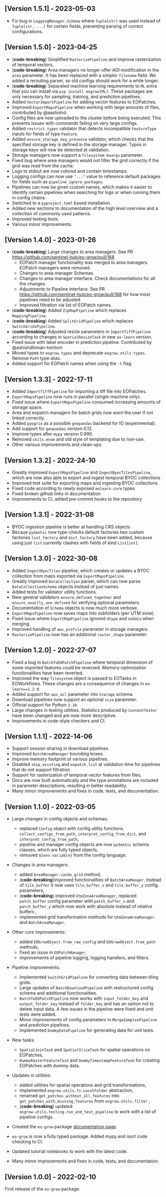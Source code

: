 
## [Version 1.5.1] - 2023-05-03

- Fix bug in `LoggingManager.Schema` where `Tuple[str]` was used instead of `Tuple[str, ...]` for certain fields, preventing parsing of correct configurations.


## [Version 1.5.0] - 2023-04-25

- (**code-breaking**) Simplified `RasterizePipeline` and improve rasterization of temporal vectors.
- (**code-breaking**) Area managers no longer offer AOI modification in the `area` parameter. It has been replaced with a simpler `filename` field. We added a rerouting parser, so old configs should work for a while longer.
- (**code-breaking**) Separated machine learning requirements to `ML` extra that you can install via `pip install eogrow[ML]`. These packages are only necessary for sampling, training, and prediction pipelines.
- Added `VectorImportPipeline` for adding vector features to EOPatches.
- Improved `ExportMapsPipeline` when working with large amounts of files, contributed by @aashishd.
- Config files are now uploaded to the cluster before being executed. This prevents issues with commands failing on very large configs.
- Added `restrict_types` validator that detects incompatible `FeatureType` inputs for fields of type `Feature`.
- Added `ensure_storage_key_presence` validator, which checks that the specified storage key is defined in the storage manager. Typos in storage keys will now be detected at validation.
- Storage managers now support a `filesystem_kwargs` parameter.
- Fixed bug where area managers would not filter the grid correctly if the grid was read from the cache.
- Logs to stdout are now colored and contain timestamps.
- Logging configs can now use `"..."` value to reference default packages for fields such as `pipeline_ignore_packages`.
- Pipelines can now be given custom names, which makes it easier to identify certain pipelines when searching for logs or when running them in config chains.
- Switched to a `pyproject.toml` based installation.
- Added new sections to documentation of the high level overview and a collection of commonly used patterns.
- Improved testing tools.
- Various minor improvements.


## [Version 1.4.0] - 2023-01-26

- (**code-breaking**) Large changes to area managers. See PR https://github.com/sentinel-hub/eo-grow/pull/168
    * EOPatch manager functionality was merged to area managers. EOPatch managers were removed.
    * Changes to area manager Schemas.
    * Changes to area manager interface. Check documentations for all the changes.
    * Adjustments to Pipeline interface. See PR https://github.com/sentinel-hub/eo-grow/pull/168 for how most pipelines need to be adjusted.
    * Improved filtration via list of EOPatch names.
- (**code-breaking**) Added `ZipMapPipeline` which replaces `MappingPipeline`.
- (**code-breaking**) Added `SplitGridPipeline` which replaces `SwitchGridsPipeline`.
- (**code-breaking**) Adjusted resize parameters in `ImportTiffPipeline` according to changes in `SpatialResizeTask` in new `eo-learn` version.
- Fixed issue with label encoder in prediction pipeline. Contributed by @ashishdhiman-tomtom
- Moved types to `eogrow.types` and deprecate `eogrow.utils.types`. Remove `Path` type alias.
- Added support for EOPatch names when using the `-t` flag.


## [Version 1.3.3] - 2022-17-11

- Added `ImportTiffPipeline` for importing a tiff file into EOPatches.
- `ExportMapsPipeline` now runs in parallel (single-machine only).
- Fixed issue where `ExportMapsPipeline` consumed increasing amounts of storage space.
- Area and eopatch managers for batch grids now warn the user if not linked correctly.
- Added `pyogrio` as a possible `geopandas` backend for IO (experimental).
- Add support for `geopandas` version 0.12.
- Improve types after `mypy` version 0.990.
- Removed `utils.enum` and old style of templating due to non-use.
- Other various improvements and clean-ups.


## [Version 1.3.2] - 2022-24-10

- Greatly improved `ExportMapsPipeline` and `IngestByocTilesPipeline`, which are now also able to export and ingest temporal BYOC collections
- Improved test suite for exporting maps and ingesting BYOC collections
- Fixed code according to newly exposed `eolearn.core` types
- Fixed broken github links in documentation
- Improvements to CI, added pre-commit hooks to the repository


## [Version 1.3.1] - 2022-31-08

- BYOC ingestion pipeline is better at handling CRS objects
- Becaue `pydantic` now type-checks default factories two custom factories `list_factory` and `dict_factory` have been added, because using just `list` currently clashes with fields of kind `List[int]`.


## [Version 1.3.0] - 2022-30-08

- Added `IngestByocTiles` pipeline, which creates or updates a BYOC collection from maps exported via `ExportMapsPipeline`.
- Greatly improved `DataCollection` parser, which can now parse `DataCollectionSchema` objects instead of just names.
- Added tests for validator utility functions.
- New general validators `ensure_defined_together` and `ensure_exactly_one_defined` for verifying optional parameters.
- Documentation of `Schema` objects is now much more verbose.
- `ExportMapsPipeline` now saves maps into subfolders (per UTM zone).
- Fixed issue where `ExportMapPipeline` ignored `dtype` and `nodata` when merging.
- Improved handling of `aws_profile` parameter in storage managers.
- `RasterizePipeline` now has an additional `raster_shape` parameter.


## [Version 1.2.0] - 2022-27-07

- Fixed a bug in `BatchToEOPatchPipeline` where temporal dimension of some imported features could be reversed. Memory-optimization functionalities have been reverted.
- Improved the way `filesystem` object is passed to EOTasks in EOWorkflows. These changes are a consequence of changes in `eo-learn==1.2.0`.
- Added support for `aws_acl` parameter into `Storage` schema.
- Download pipelines now support an optional `size` parameter.
- Official support for Python `3.10`.
- Large changes in testing utilities. Statistics produced by `ContentTester` have been changed and are now more descriptive.
- Improvements in code-style checkers and CI.


## [Version 1.1.1] - 2022-14-06

- Support session sharing in download pipelines.
- Improved `BatchAreaManager` bounding boxes.
- Improve memory footprint of various pipelines.
- Disabled `skip_existing` and `eopatch_list` at validation time for pipelines that do not support filtration.
- Support for rasterization of temporal vector features from files.
- Docs are now built automatically and the type annotations are included in parameter descriptions, resulting in better readability.
- Many minor improvements and fixes in code, tests, and documentation.


## [Version 1.1.0] - 2022-03-05

- Large changes in config objects and schemas:
  * replaced `Config` object with config utility functions `collect_configs_from_path`, `interpret_config_from_dict`, and `interpret_config_from_path`,
  * pipeline and manager config objects are now `pydantic` schema classes, which are fully typed objects,
  * removed `${env:variable}` from the config language.

- Changes in area managers:
  * added `AreaManager.cache_grid` method,
  * (**code-breaking**)improved functionalities of `BatchAreaManger`, instead of `tile_buffer` it now uses `tile_buffer_x` and `tile_buffer_y` config parameters,
  * (**code-breaking**) improved `UtmZoneAreaManager`, replaced `patch_buffer` config parameter with `patch_buffer_x` and `patch_buffer_y` which now work with absolute instead of relative buffers ,
  * implemented grid transformation methods for `UtmZoneAreaManager` and `BatchAreaManager`.

- Other core improvements:
  * added `EOGrowObject.from_raw_config` and `EOGrowObject.from_path` methods,
  * fixed an issue in `EOPatchManager`,
  * improvements of pipeline logging, logging handlers, and filters.

- Pipeline improvements:
  * Implemented `SwitchGridPipeline` for converting data between tiling grids.
  * Large updates of `BatchDownloadPipeline` with restructured config schema and additional functionalities.
  * `BatchToEOPatchPipeline` now works with `input_folder_key` and `output_folder_key` instead of `folder_key` and has an option not to delete input data. A few issues in the pipeline were fixed and unit tests were added.
  * Minor improvements of config parameters in `MergeSamplesPipeline` and prediction pipelines.
  * Implemented `DummyDataPipeline` for generating data for unit tests.
- New tasks:
  * `SpatialJoinTask` and `SpatialSliceTask` for spatial operations on EOPatches,
  * `DummyRasterFeatureTask` and `DummyTimestampFeatureTask` for creating EOPatches with dummy data.
- Updates in utilities:
  * added utilities for spatial operations and grid transformations,
  * implemented `eogrow.utils.fs.LocalFolder` abstraction,
  * renamed `get_patches_without_all_features` into `get_patches_with_missing_features` from `eogrow.utils.filter` ,
  * (**code-breaking**) updated `eogrow.utils.testing.run_and_test_pipeline` to work with a list of pipeline configs.
- Created the `eo-grow` package [documentation page](https://eo-grow.readthedocs.io/en/latest/).
- `eo-grow` is now a fully typed package. Added mypy and isort code checking to CI.
- Updated tutorial notebooks to work with the latest code.
- Many minor improvements and fixes in code, tests, and documentation.


## [Version 1.0.0] - 2022-02-10

First release of the `eo-grow` package.
